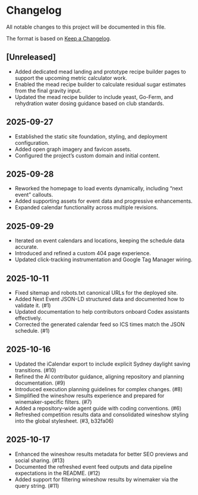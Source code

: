# Changelog

All notable changes to this project will be documented in this file.

The format is based on [Keep a Changelog](https://keepachangelog.com/en/1.1.0/).

## [Unreleased]
- Added dedicated mead landing and prototype recipe builder pages to support the upcoming metric calculator work.
- Enabled the mead recipe builder to calculate residual sugar estimates from the final gravity input.
- Updated the mead recipe builder to include yeast, Go-Ferm, and rehydration water dosing guidance based on club standards.

## 2025-09-27
- Established the static site foundation, styling, and deployment configuration.
- Added open graph imagery and favicon assets.
- Configured the project’s custom domain and initial content.

## 2025-09-28
- Reworked the homepage to load events dynamically, including “next event” callouts.
- Added supporting assets for event data and progressive enhancements.
- Expanded calendar functionality across multiple revisions.

## 2025-09-29
- Iterated on event calendars and locations, keeping the schedule data accurate.
- Introduced and refined a custom 404 page experience.
- Updated click-tracking instrumentation and Google Tag Manager wiring.

## 2025-10-11
- Fixed sitemap and robots.txt canonical URLs for the deployed site.
- Added Next Event JSON-LD structured data and documented how to validate it. (#1)
- Updated documentation to help contributors onboard Codex assistants effectively.
- Corrected the generated calendar feed so ICS times match the JSON schedule. (#1)

## 2025-10-16
- Updated the iCalendar export to include explicit Sydney daylight saving transitions. (#10)
- Refined the AI contributor guidance, aligning repository and planning documentation. (#9)
- Introduced execution planning guidelines for complex changes. (#8)
- Simplified the wineshow results experience and prepared for winemaker-specific filters. (#7)
- Added a repository-wide agent guide with coding conventions. (#6)
- Refreshed competition results data and consolidated wineshow styling into the global stylesheet. (#3, b32fa06)

## 2025-10-17
- Enhanced the wineshow results metadata for better SEO previews and social sharing. (#13)
- Documented the refreshed event feed outputs and data pipeline expectations in the README. (#12)
- Added support for filtering wineshow results by winemaker via the query string. (#11)
